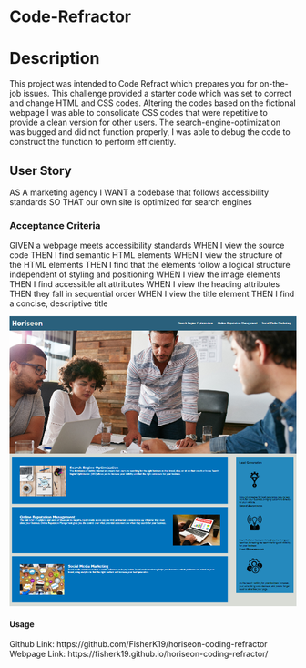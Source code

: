 # Code-Refractor
<h1> Description </h1>
This project was intended to Code Refract which prepares you for on-the-job issues. This challenge provided a starter code which was set to correct and change HTML and CSS codes. Altering the codes based on the fictional webpage I was able to consolidate CSS codes that were repetitive to provide a clean version for other users. The search-engine-optimization was bugged and did not function properly, I was able to debug the code to construct the function to perform efficiently. 

<h2>User Story</h2>
AS A marketing agency
I WANT a codebase that follows accessibility standards
SO THAT our own site is optimized for search engines

<h3> Acceptance Criteria</h3>
GIVEN a webpage meets accessibility standards
WHEN I view the source code
THEN I find semantic HTML elements
WHEN I view the structure of the HTML elements
THEN I find that the elements follow a logical structure independent of styling and positioning
WHEN I view the image elements
THEN I find accessible alt attributes
WHEN I view the heading attributes
THEN they fall in sequential order
WHEN I view the title element
THEN I find a concise, descriptive title

![img](<assets/images/Horiseon Code Refractor.png>)
<h4>Usage</h4>
Github Link: https://github.com/FisherK19/horiseon-coding-refractor
Webpage Link:  https://fisherk19.github.io/horiseon-coding-refractor/